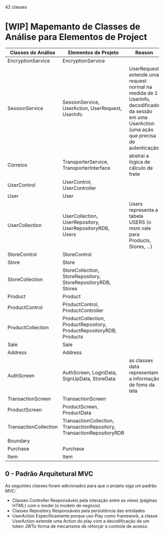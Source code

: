 42 classes
# [WIP] Mapemanto de Classes de Análise para Elementos de Project

| Classes de Análise    | Elementos de Projeto                                                      | Reason                                        |
|-----------------------|---------------------------------------------------------------------------|-----------------------------------------------|
| EncryptionService     | EncryptionService                                                         |                                               | 1
| SessionService        | SessionService, UserAction, UserRequest, UserInfo                         |UserRequest extende uma request normal na medida de 1 UserInfo, decodificado da sessão em uma UserAction (uma ação que precisa de autenticação | 5
| Correios              | TransporterService, TransporterInterface                                  |abstrai a lógica de cálculo de frete           | 7
| UserControl           | UserControl, UserController                                               |                                               | 9
| User                  | User                                                                      |                                               | 10
| UserCollection        | UserCollection, UserRepository, UserRepositoryRDB, Users                  |Users representa a tabela USERS (o msm vale para Products, Stores, ...)| 13
| StoreControl          | StoreControl                                                              |                                               | 14
| Store                 | Store                                                                     |                                               | 15
| StoreCollection       | StoreCollection, StoreRepository, StoreRepositoryRDB, Stores              |                                               | 18
| Product               | Product                                                                   |                                               | 19
| ProductControl        | ProductControl, ProductController                                         |                                               | 21
| ProductCollection     | ProductCollection, ProductRepository, ProductRepositoryRDB, Products      |                                               | 24
| Sale                  | Sale                                                                      |                                               | 25
| Address               | Address                                                                   |                                               | 26
| AuthScreen            | AuthScreen, LoginData, SignUpData, StoreData                              | as classes data representam a informação de foms da tela| 27
| TransactionScreen     | TransactionScreen                                                         |                                               | 28
| ProductScreen         | ProductScreen, ProductData                                                |                                               | 29
| TransactionCollection | TransactionCollection, TransactionRepository, TransactionRepositoryRDB    |                                               | 32
| Boundary              |                                                                           |                                               | 33
| Purchase              | Purchase                                                                  |                                               | 34
| Item                  | Item                                                                      |                                               | 35
 

## 0 - Padrão Arquitetural MVC
As seguintes classes foram adicionados para que o projeto siga um padrão MVC:
- Classes Controller
Responsáveis pela interação entre as views (páginas HTML) com o model (o modelo de negócio)
- Classes Repository
Responsáveis pela persistência das entidades
- UserAction
Especificamente porque uso Play como framework, a classe UserAction extende uma Action
do play com a decodificação de um token JWTo forma de mecanismo de reforçar o controle de acesso.

